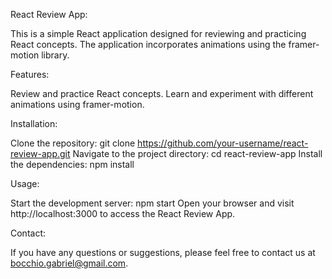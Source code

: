 React Review App:

This is a simple React application designed for reviewing and practicing React concepts. The application incorporates animations using the framer-motion library.


Features:

Review and practice React concepts.
Learn and experiment with different animations using framer-motion.


Installation:

Clone the repository: git clone https://github.com/your-username/react-review-app.git
Navigate to the project directory: cd react-review-app
Install the dependencies: npm install


Usage:

Start the development server: npm start
Open your browser and visit http://localhost:3000 to access the React Review App.


Contact:

If you have any questions or suggestions, please feel free to contact us at bocchio.gabriel@gmail.com.